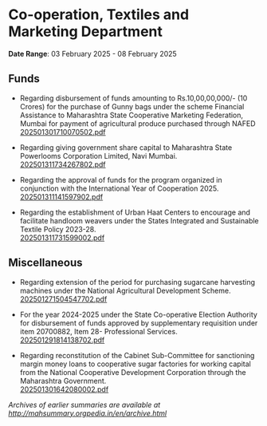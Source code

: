 # Co-operation, Textiles and Marketing Department

**Date Range**: 03 February 2025 - 08 February 2025


## Funds
- Regarding disbursement of funds amounting to Rs.10,00,00,000/- (10 Crores) for the purchase of Gunny bags under the scheme Financial Assistance to Maharashtra State Cooperative Marketing Federation, Mumbai  for payment of agricultural produce purchased through NAFED\
  [202501301710070502.pdf](https://gr.maharashtra.gov.in/Site/Upload/Government%20Resolutions/English/202501301710070502.pdf)

- Regarding giving government share capital to Maharashtra State Powerlooms Corporation Limited, Navi Mumbai.\
  [202501311734267802.pdf](https://gr.maharashtra.gov.in/Site/Upload/Government%20Resolutions/English/202501311734267802.pdf)

- Regarding the approval of funds for the program organized in conjunction with the International Year of Cooperation 2025.\
  [202501311141597902.pdf](https://gr.maharashtra.gov.in/Site/Upload/Government%20Resolutions/English/202501311141597902.pdf)

- Regarding the establishment of Urban Haat Centers to encourage and facilitate handloom weavers under the States Integrated and Sustainable Textile Policy 2023-28.\
  [202501311731599002.pdf](https://gr.maharashtra.gov.in/Site/Upload/Government%20Resolutions/English/202501311731599002.pdf)

## Miscellaneous
- Regarding extension of the period for purchasing sugarcane harvesting machines under the National Agricultural Development Scheme.\
  [202501271504547702.pdf](https://gr.maharashtra.gov.in/Site/Upload/Government%20Resolutions/English/202501271504547702.pdf)

- For the year 2024-2025 under the State Co-operative Election Authority for disbursement of funds approved by supplementary requisition under item 20700882, Item 28- Professional Services.\
  [202501291814138702.pdf](https://gr.maharashtra.gov.in/Site/Upload/Government%20Resolutions/English/202501291814138702.pdf)

- Regarding reconstitution of the Cabinet Sub-Committee for sanctioning margin money loans to cooperative sugar factories for working capital from the National Cooperative Development Corporation through the Maharashtra Government.\
  [202501301642080002.pdf](https://gr.maharashtra.gov.in/Site/Upload/Government%20Resolutions/English/202501301642080002.pdf)


*Archives of earlier summaries are available at http://mahsummary.orgpedia.in/en/archive.html*